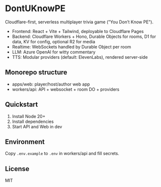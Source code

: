 # DontUKnowPE

Cloudflare-first, serverless multiplayer trivia game ("You Don’t Know PE").

- Frontend: React + Vite + Tailwind, deployable to Cloudflare Pages
- Backend: Cloudflare Workers + Hono, Durable Objects for rooms, D1 for data, KV for config, optional R2 for media
- Realtime: WebSockets handled by Durable Object per room
- LLM: Azure OpenAI for witty commentary
- TTS: Modular providers (default: ElevenLabs), rendered server-side

## Monorepo structure
- apps/web: player/host/author web app
- workers/api: API + websocket + room DO + providers

## Quickstart
1. Install Node 20+
2. Install dependencies
3. Start API and Web in dev

## Environment
Copy `.env.example` to `.env` in workers/api and fill secrets.

## License
MIT

